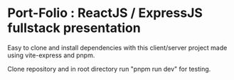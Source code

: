 # Port-Folio : ReactJS / ExpressJS fullstack presentation

Easy to clone and install dependencies with this client/server project made using vite-express and pnpm.

Clone repository and in root directory run "pnpm run dev" for testing.
